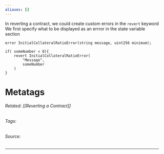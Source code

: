 ```yaml
---
aliases: []
---
```

In reverting a contract, we could create custom errors in the `revert` keyword
We first specify what to be displayed as an errror in the state variable section
```solidity
error InitialCollateralRatioError(string message, uint256 minimum);

if( someNumber < 0){
	revert InitialCollateralRatioError(
		"Message",
		someNumber
	)
}
```


# Metatags
###### Related: [[Reverting a Contract]]
###### Tags: 
###### Source: 

---
